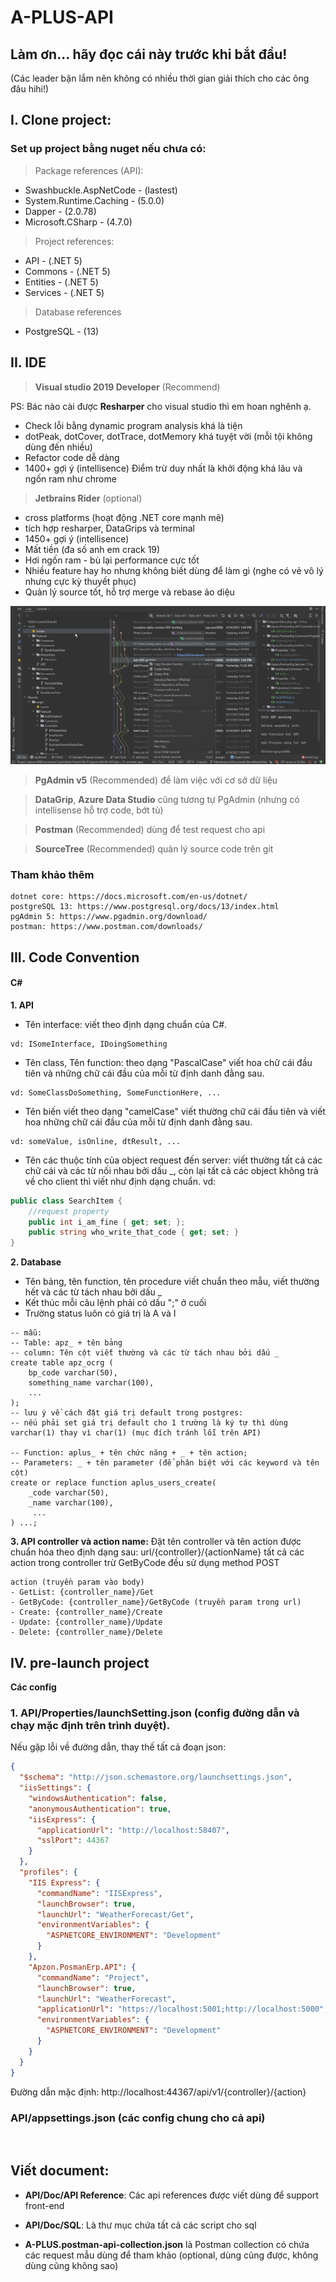 # A-PLUS-API
## Làm ơn... hãy đọc cái này trước khi bắt đầu! 
(Các leader bận lắm nên không có nhiều thời gian giải thích cho các ông đâu hihi!)

## **I. Clone project:**  
### Set up project bằng nuget nếu chưa có: 
> Package references (API):
- Swashbuckle.AspNetCode  -  (lastest)
- System.Runtime.Caching - (5.0.0)
- Dapper - (2.0.78)
- Microsoft.CSharp - (4.7.0)
> Project references:
- API - (.NET 5)
- Commons - (.NET 5)
- Entities - (.NET 5)
- Services - (.NET 5)
> Database references
- PostgreSQL - (13)
## **II. IDE**
>**Visual studio 2019 Developer** (Recommend)

PS: Bác nào cài được **Resharper** cho visual studio thì em hoan nghênh ạ. 
- Check lỗi bằng dynamic program analysis khá là tiện
- dotPeak, dotCover, dotTrace, dotMemory khá tuyệt vời (mỗi tội không dùng đến nhiều) 
- Refactor code dễ dàng
- 1400+ gợi ý (intellisence)
  Điểm trừ duy nhất là khởi động khá lâu và ngốn ram như chrome


>**Jetbrains Rider** (optional)
- cross platforms (hoạt động .NET core mạnh mẽ)
- tích hợp resharper, DataGrips và terminal
- 1450+ gợi ý (intellisence)
- Mất tiền (đa số anh em crack 19)
- Hơi ngốn ram - bù lại performance cực tốt
- Nhiều feature hay ho nhưng không biết dùng để làm gì (nghe có vẻ vô lý nhưng cực kỳ thuyết phục)
- Quản lý source tốt, hỗ trợ merge và rebase ảo diệu

![img_1.png](assets/git.png)

> **PgAdmin v5** (Recommended) để làm việc với cơ sở dữ liệu 

> **DataGrip**, **Azure Data Studio** cũng tương tự PgAdmin (nhưng có intellisense hỗ trợ code, bớt tù)

> **Postman** (Recommended) dùng để test request cho api

> **SourceTree** (Recommended) quản lý source code trên git

### Tham khảo thêm
```
dotnet core: https://docs.microsoft.com/en-us/dotnet/
postgreSQL 13: https://www.postgresql.org/docs/13/index.html
pgAdmin 5: https://www.pgadmin.org/download/
postman: https://www.postman.com/downloads/
```
## **III. Code Convention**
#### C#


**1. API**
- Tên interface: viết theo định dạng chuẩn của C#.
```
vd: ISomeInterface, IDoingSomething
```

- Tên class, Tên function: theo dạng "PascalCase" viết hoa chữ cái đầu tiên và những chữ cái đầu của mỗi từ định danh đằng sau. 
```
vd: SomeClassDoSomething, SomeFunctionHere, ...
```
- Tên biến viết theo dạng "camelCase" viết thường chữ cái đầu tiên và viết hoa những chữ cái đầu của mỗi từ định danh đằng sau.
```
vd: someValue, isOnline, dtResult, ... 
```
- Tên các thuộc tính của object request đến server: viết thường tất cả các chữ cái và các từ nối nhau bởi dấu _, còn lại tất cả các object không trả về cho client thì viết như định dạng chuẩn.
vd: 
```C#
public class SearchItem {
    //request property
    public int i_am_fine { get; set; }; 
    public string who_write_that_code { get; set; }
}
```
**2. Database**
- Tên bảng, tên function, tên procedure viết chuẩn theo mẫu, viết thường hết và các từ tách nhau bởi dấu _
- Kết thúc mỗi câu lệnh phải có dấu ";" ở cuối
- Trường status luôn có giá trị là A và I
```pgsql
-- mẫu: 
-- Table: apz_ + tên bảng 
-- column: Tên cột viết thường và các từ tách nhau bởi dấu _ 
create table apz_ocrg (
    bp_code varchar(50),
    something_name varchar(100),
    ...
);
-- lưu ý về cách đặt giá trị default trong postgres: 
-- nếu phải set giá trị default cho 1 trường là ký tự thì dùng varchar(1) thay vì char(1) (mục đích tránh lỗi trên API)

-- Function: aplus_ + tên chức năng + _ + tên action;
-- Parameters: _ + tên parameter (để phân biệt với các keyword và tên cột)
create or replace function aplus_users_create(
    _code varchar(50), 
    _name varchar(100),
     ...
) ...;
```

**3. API controller và action name:**
Đặt tên controller và tên action được chuẩn hóa theo định dạng sau: 
url/{controller}/{actionName}
tất cả các action trong controller trừ GetByCode đều sử dụng method POST
```
action (truyền param vào body)
- GetList: {controller_name}/Get
- GetByCode: {controller_name}/GetByCode (truyền param trong url)
- Create: {controller_name}/Create
- Update: {controller_name}/Update
- Delete: {controller_name}/Delete
```

## **IV. pre-launch project**

**Các config**
### 1. API/Properties/launchSetting.json (config đường dẫn và chạy mặc định trên trình duyệt).

Nếu gặp lỗi về đường dẫn, thay thế tất cả đoạn json:
```json
{
  "$schema": "http://json.schemastore.org/launchsettings.json",
  "iisSettings": {
    "windowsAuthentication": false,
    "anonymousAuthentication": true,
    "iisExpress": {
      "applicationUrl": "http://localhost:58407",
      "sslPort": 44367
    }
  },
  "profiles": {
    "IIS Express": {
      "commandName": "IISExpress",
      "launchBrowser": true,
      "launchUrl": "WeatherForecast/Get",
      "environmentVariables": {
        "ASPNETCORE_ENVIRONMENT": "Development"
      }
    },
    "Apzon.PosmanErp.API": {
      "commandName": "Project",
      "launchBrowser": true,
      "launchUrl": "WeatherForecast",
      "applicationUrl": "https://localhost:5001;http://localhost:5000",
      "environmentVariables": {
        "ASPNETCORE_ENVIRONMENT": "Development"
      }
    }
  }
}

```
Đường dẫn mặc định: http://localhost:44367/api/v1/{controller}/{action}
### API/appsettings.json (các config chung cho cả api)

<br />


## Viết document:
- **API/Doc/API Reference**: Các api references được viết dùng để support front-end
- **API/Doc/SQL**: Là thư mục chứa tất cả các script cho sql 

- **A-PLUS.postman-api-collection.json** là Postman collection có chứa các request mẫu dùng để tham khảo (optional, dùng cũng được, không dùng cũng không sao)

